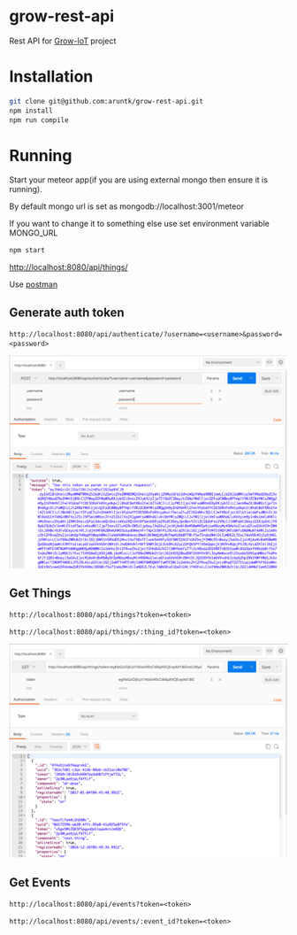 # grow-rest-api
Rest API for [Grow-IoT](https://github.com/CommonGarden/Grow-IoT/) project

# Installation

```sh
git clone git@github.com:aruntk/grow-rest-api.git
npm install
npm run compile
```

# Running

Start your meteor app(if you are using external mongo then ensure it is running).

By default mongo url is set as mongodb://localhost:3001/meteor

If you want to change it to something else use set environment variable MONGO_URL

```sh
npm start
```

[http://localhost:8080/api/things/](http://localhost:8080/api/things/)

Use [postman](https://chrome.google.com/webstore/detail/postman/fhbjgbiflinjbdggehcddcbncdddomop?hl=en)

## Generate auth token

`http://localhost:8080/api/authenticate/?username=<username>&password=<password>`

![token](screenshots/auth.png)

## Get Things

`http://localhost:8080/api/things?token=<token>`

`http://localhost:8080/api/things/:thing_id?token=<token>`

![things](screenshots/things.png)

## Get Events

`http://localhost:8080/api/events?token=<token>`

`http://localhost:8080/api/events/:event_id?token=<token>`
